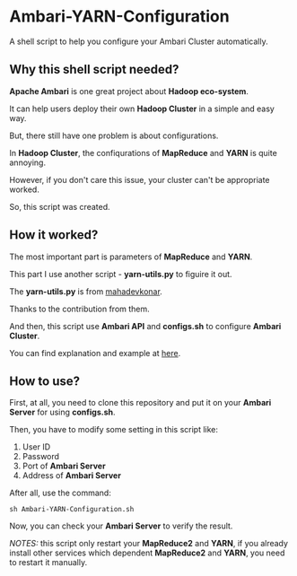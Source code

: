 # Ambari-YARN-Configuration

A shell script to help you configure your Ambari Cluster automatically.

## Why this shell script needed?

**Apache Ambari** is one great project about **Hadoop eco-system**.

It can help users deploy their own **Hadoop Cluster** in a simple and easy way.

But, there still have one problem is about configurations.

In **Hadoop Cluster**, the confiqurations of **MapReduce** and **YARN** is quite annoying.

However, if you don't care this issue, your cluster can't be appropriate worked.

So, this script was created.


## How it worked?

The most important part is parameters of **MapReduce** and **YARN**.

This part I use another script - **yarn-utils.py** to figuire it out.

The **yarn-utils.py** is from [mahadevkonar](https://github.com/mahadevkonar/ambari-yarn-utils).

Thanks to the contribution from them.

And then, this script use **Ambari API** and **configs.sh** to configure **Ambari Cluster**.

You can find explanation and example at [here](https://cwiki.apache.org/confluence/display/AMBARI/API+usage+scenarios%2C+troubleshooting%2C+and+other+FAQs).


## How to use?

First, at all, you need to clone this repository and put it on your **Ambari Server** for using **configs.sh**.

Then, you have to modify some setting in this script like:

1. User ID
2. Password
3. Port of **Ambari Server**
4. Address of **Ambari Server**

After all, use the command:

```
sh Ambari-YARN-Configuration.sh
```

Now, you can check your **Ambari Server** to verify the result.

*NOTES:* this script only restart your **MapReduce2** and **YARN**, if you already install other services which dependent **MapReduce2** and **YARN**, you need to restart it manually.



